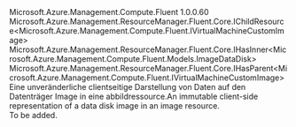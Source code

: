 <Type Name="ICustomImageDataDisk" FullName="Microsoft.Azure.Management.Compute.Fluent.VirtualMachineCustomImage.ICustomImageDataDisk">
  <TypeSignature Language="C#" Value="public interface ICustomImageDataDisk : Microsoft.Azure.Management.ResourceManager.Fluent.Core.IChildResource&lt;Microsoft.Azure.Management.Compute.Fluent.IVirtualMachineCustomImage&gt;, Microsoft.Azure.Management.ResourceManager.Fluent.Core.IHasInner&lt;Microsoft.Azure.Management.Compute.Fluent.Models.ImageDataDisk&gt;, Microsoft.Azure.Management.ResourceManager.Fluent.Core.IHasParent&lt;Microsoft.Azure.Management.Compute.Fluent.IVirtualMachineCustomImage&gt;" />
  <TypeSignature Language="ILAsm" Value=".class public interface auto ansi abstract ICustomImageDataDisk implements class Microsoft.Azure.Management.ResourceManager.Fluent.Core.IChildResource`1&lt;class Microsoft.Azure.Management.Compute.Fluent.IVirtualMachineCustomImage&gt;, class Microsoft.Azure.Management.ResourceManager.Fluent.Core.IHasInner`1&lt;class Microsoft.Azure.Management.Compute.Fluent.Models.ImageDataDisk&gt;, class Microsoft.Azure.Management.ResourceManager.Fluent.Core.IHasName, class Microsoft.Azure.Management.ResourceManager.Fluent.Core.IHasParent`1&lt;class Microsoft.Azure.Management.Compute.Fluent.IVirtualMachineCustomImage&gt;, class Microsoft.Azure.Management.ResourceManager.Fluent.Core.ResourceActions.IIndexable" />
  <TypeSignature Language="DocId" Value="T:Microsoft.Azure.Management.Compute.Fluent.VirtualMachineCustomImage.ICustomImageDataDisk" />
  <TypeSignature Language="VB.NET" Value="Public Interface ICustomImageDataDisk&#xA;Implements IChildResource(Of IVirtualMachineCustomImage), IHasInner(Of ImageDataDisk), IHasParent(Of IVirtualMachineCustomImage)" />
  <TypeSignature Language="F#" Value="type ICustomImageDataDisk = interface&#xA;    interface IHasInner&lt;ImageDataDisk&gt;&#xA;    interface IChildResource&lt;IVirtualMachineCustomImage&gt;&#xA;    interface IHasName&#xA;    interface IIndexable&#xA;    interface IHasParent&lt;IVirtualMachineCustomImage&gt;" />
  <AssemblyInfo>
    <AssemblyName>Microsoft.Azure.Management.Compute.Fluent</AssemblyName>
    <AssemblyVersion>1.0.0.60</AssemblyVersion>
  </AssemblyInfo>
  <Interfaces>
    <Interface>
      <InterfaceName>Microsoft.Azure.Management.ResourceManager.Fluent.Core.IChildResource&lt;Microsoft.Azure.Management.Compute.Fluent.IVirtualMachineCustomImage&gt;</InterfaceName>
    </Interface>
    <Interface>
      <InterfaceName>Microsoft.Azure.Management.ResourceManager.Fluent.Core.IHasInner&lt;Microsoft.Azure.Management.Compute.Fluent.Models.ImageDataDisk&gt;</InterfaceName>
    </Interface>
    <Interface>
      <InterfaceName>Microsoft.Azure.Management.ResourceManager.Fluent.Core.IHasParent&lt;Microsoft.Azure.Management.Compute.Fluent.IVirtualMachineCustomImage&gt;</InterfaceName>
    </Interface>
  </Interfaces>
  <Docs>
    <summary>
            <span data-ttu-id="3e486-101">Eine unveränderliche clientseitige Darstellung von Daten auf den Datenträger Image in eine abbildressource.</span><span class="sxs-lookup"><span data-stu-id="3e486-101">An immutable client-side representation of a data disk image in an image resource.</span></span>
            </summary>
    <remarks>To be added.</remarks>
  </Docs>
  <Members />
</Type>